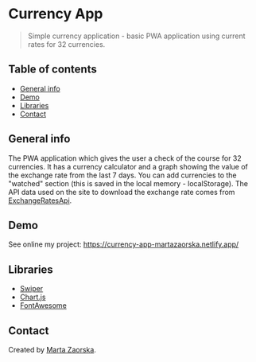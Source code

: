 # Currency App

> Simple currency application - basic PWA application using current rates for 32 currencies.

## Table of contents

- [General info](#general-info)
- [Demo](#demo)
- [Libraries](#libraries)
- [Contact](#contact)

## General info

The PWA application which gives the user a check of the course for 32 currencies. It has a currency calculator and a graph showing the value of the exchange rate from the last 7 days. You can add currencies to the "watched" section (this is saved in the local memory - localStorage).
The API data used on the site to download the exchange rate comes from [ExchangeRatesApi](https://exchangeratesapi.io/).

## Demo

See online my project: https://currency-app-martazaorska.netlify.app/

## Libraries

- [Swiper](https://idangero.us/swiper/)
- [Chart.js](https://www.chartjs.org/)
- [FontAwesome](https://fontawesome.com/)

## Contact

Created by [Marta Zaorska](https://martazaorska.github.io/portfolio/).
